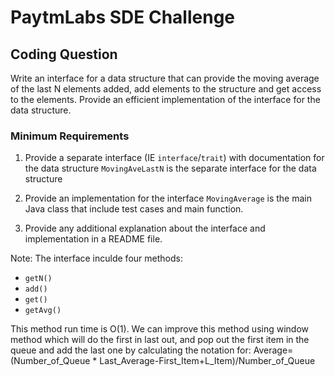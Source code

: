# PaytmLabs SDE Challenge

## Coding Question

Write an interface for a data structure that can provide the moving average of the last N elements added, add elements to the structure and get access to the elements. Provide an efficient implementation of the interface for the data structure.


### Minimum Requirements

1. Provide a separate interface (IE `interface`/`trait`) with documentation for the data structure
```MovingAveLastN``` is the separate interface for the data structure

2. Provide an implementation for the interface
```MovingAverage``` is the main Java class that include test cases and main function. 

3. Provide any additional explanation about the interface and implementation in a README file.

Note:
The interface inculde four methods: 
- `getN()`
- `add()`
- `get()`
- `getAvg()`

This method run time is O(1). We can improve this method using window method which will do the first in last out, and pop out the first item in the queue and add the last one by calculating the notation for: Average=(Number_of_Queue * Last_Average-First_Item+L_Item)/Number_of_Queue




